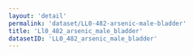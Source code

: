 ```yaml
---
layout: 'detail'
permalink: 'dataset/LL0-482-arsenic-male-bladder'
title: 'Ll0_482_arsenic_male_bladder'
datasetID: 'LL0_482_arsenic_male_bladder'
---
```

